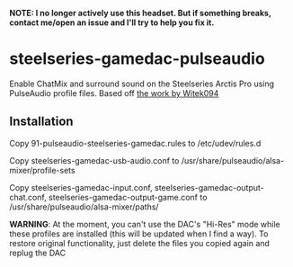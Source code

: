 **NOTE: I no longer actively use this headset. But if something breaks, contact me/open an issue and I'll try to help you fix it.**

# steelseries-gamedac-pulseaudio
Enable ChatMix and surround sound on the Steelseries Arctis Pro using PulseAudio profile files. Based off [the work by Witek094](https://github.com/Witek094/steelseries-arctis-pro-wireless-pulseaudio-profile)
## Installation
Copy 91-pulseaudio-steelseries-gamedac.rules to /etc/udev/rules.d 

Copy steelseries-gamedac-usb-audio.conf to /usr/share/pulseaudio/alsa-mixer/profile-sets 

Copy steelseries-gamedac-input.conf, steelseries-gamedac-output-chat.conf, steelseries-gamedac-output-game.conf to /usr/share/pulseaudio/alsa-mixer/paths/ 



**WARNING**: At the moment, you can't use the DAC's "Hi-Res" mode while these profiles are installed (this will be updated when I find a way). To restore original functionality, just delete the files you copied again and replug the DAC
